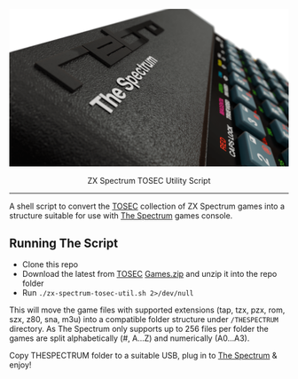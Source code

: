 ![ZX Spectrum TOSEC Util](THESPECTRUM.png)

<p align="center">ZX Spectrum TOSEC Utility Script</p>

<hr/>

A shell script to convert the [TOSEC](https://archive.org/details/zx_spectrum_tosec_set_september_2023) collection of ZX Spectrum games into a structure suitable for use with [The Spectrum](https://retrogames.biz/products/thespectrum/) games console.

## Running The Script

- Clone this repo
- Download the latest from [TOSEC](https://archive.org/details/zx_spectrum_tosec_set_september_2023) [Games.zip](https://archive.org/download/zx_spectrum_tosec_set_september_2023/Games.zip) and unzip it into the repo folder
- Run `./zx-spectrum-tosec-util.sh 2>/dev/null`

This will move the game files with supported extensions (tap, tzx, pzx, rom, szx, z80, sna, m3u) into a compatible folder structure under `/THESPECTRUM` directory. As The Spectrum only supports up to 256 files per folder the games are split alphabetically (#, A...Z) and numerically (A0...A3).

Copy THESPECTRUM folder to a suitable USB, plug in to [The Spectrum](https://www.youtube.com/watch?v=EnfQ13nFJYc) & enjoy!
